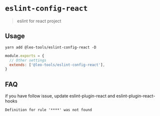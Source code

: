 # `eslint-config-react`

> eslint for react project

## Usage

```shell
yarn add @leo-tools/eslint-config-react -D
```

```javascript
module.exports = {
  // Other settings
  extends: ['@leo-tools/eslint-config-react'],
}
```

## FAQ

if you have follow issue, update eslint-plugin-react and eslint-plugin-react-hooks

```text
Definition for rule '****' was not found
```
